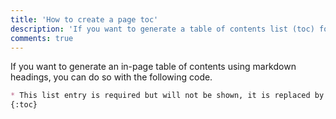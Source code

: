 ```yaml
---
title: 'How to create a page toc'
description: 'If you want to generate a table of contents list (toc) for a markdown file, you can use the native Kramdown feature.'
comments: true
---
```


If you want to generate an in-page table of contents using markdown headings, you can do so with the following code.

```markdown
* This list entry is required but will not be shown, it is replaced by the toc
{:toc}
```
